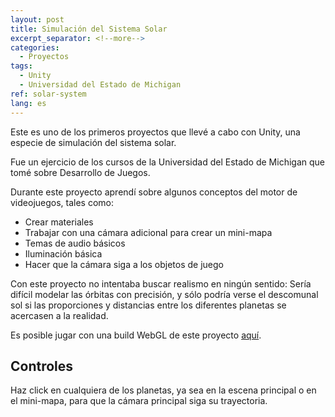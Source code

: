 ```yaml
---
layout: post
title: Simulación del Sistema Solar
excerpt_separator: <!--more-->
categories:
  - Proyectos
tags:
  - Unity
  - Universidad del Estado de Michigan  
ref: solar-system
lang: es
---
```


Este es uno de los primeros proyectos que llevé a cabo con Unity, una especie de simulación del sistema solar.

Fue un ejercicio de los cursos de la Universidad del Estado de Michigan que tomé sobre Desarrollo de Juegos.

<!--more-->

Durante este proyecto aprendí sobre algunos conceptos del motor de videojuegos, tales como:
* Crear materiales
* Trabajar con una cámara adicional para crear un mini-mapa
* Temas de audio básicos
* Iluminación básica
* Hacer que la cámara siga a los objetos de juego

Con este proyecto no intentaba buscar realismo en ningún sentido:
Sería difícil modelar las órbitas con precisión, y sólo podría verse el descomunal sol si
las proporciones y distancias entre los diferentes planetas se acercasen a la realidad.

Es posible jugar con una build WebGL de este proyecto [aquí](/assets/webgl/solar-system).

## Controles
Haz click en cualquiera de los planetas, ya sea en la escena principal o en el mini-mapa, para que la cámara principal siga su trayectoria.
